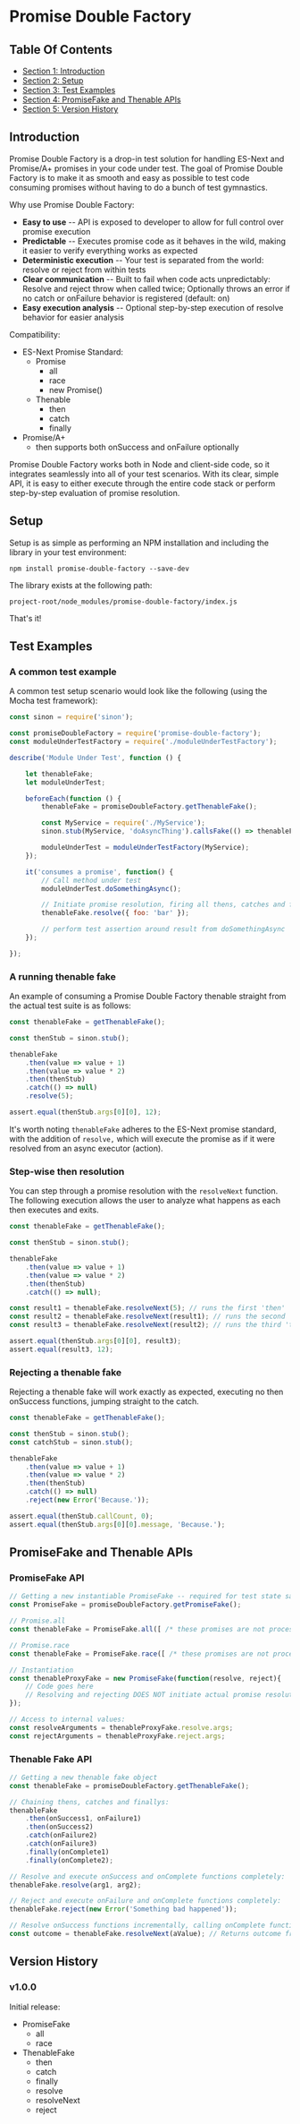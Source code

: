 
# Promise Double Factory #

## Table Of Contents ##

- [Section 1: Introduction](#user-content-introduction)
- [Section 2: Setup](#user-content-setup)
- [Section 3: Test Examples](#user-content-test-examples)
- [Section 4: PromiseFake and Thenable APIs](#user-content-promisefake-and-thenable-apis)
- [Section 5: Version History](#user-content-version-history)

## Introduction ##

Promise Double Factory is a drop-in test solution for handling ES-Next and Promise/A+ promises in your code under test. The goal of Promise Double Factory is to make it as smooth and easy as possible to test code consuming promises without having to do a bunch of test gymnastics.

Why use Promise Double Factory:

- **Easy to use** -- API is exposed to developer to allow for full control over promise execution
- **Predictable** -- Executes promise code as it behaves in the wild, making it easier to verify everything works as expected
- **Deterministic execution** -- Your test is separated from the world: resolve or reject from within tests
- **Clear communication** -- Built to fail when code acts unpredictably: Resolve and reject throw when called twice; Optionally throws an error if no catch or onFailure behavior is registered (default: on)
- **Easy execution analysis** -- Optional step-by-step execution of resolve behavior for easier analysis

Compatibility:

- ES-Next Promise Standard:
    - Promise
        - all
        - race
        - new Promise()
    - Thenable
        - then
        - catch
        - finally
- Promise/A+
    - then supports both onSuccess and onFailure optionally


Promise Double Factory works both in Node and client-side code, so it integrates seamlessly into all of your test scenarios. With its clear, simple API, it is easy to either execute through the entire code stack or perform step-by-step evaluation of promise resolution.
    

## Setup ##

Setup is as simple as performing an NPM installation and including the library in your test environment:

`npm install promise-double-factory --save-dev`

The library exists at the following path:

`project-root/node_modules/promise-double-factory/index.js`

That's it!
    

## Test Examples ##

### A common test example ###

A common test setup scenario would look like the following (using the Mocha test framework):

```javascript
const sinon = require('sinon');

const promiseDoubleFactory = require('promise-double-factory');
const moduleUnderTestFactory = require('./moduleUnderTestFactory');

describe('Module Under Test', function () {

    let thenableFake;
    let moduleUnderTest;

    beforeEach(function () {
        thenableFake = promiseDoubleFactory.getThenableFake();

        const MyService = require('./MyService');
        sinon.stub(MyService, 'doAsyncThing').callsFake(() => thenableFake);

        moduleUnderTest = moduleUnderTestFactory(MyService);
    });

    it('consumes a promise', function() {
        // Call method under test
        moduleUnderTest.doSomethingAsync();

        // Initiate promise resolution, firing all thens, catches and finallys
        thenableFake.resolve({ foo: 'bar' });

        // perform test assertion around result from doSomethingAsync
    });

});
```
### A running thenable fake ###

An example of consuming a Promise Double Factory thenable straight from the actual test suite is as follows:

```javascript
const thenableFake = getThenableFake();

const thenStub = sinon.stub();

thenableFake
    .then(value => value + 1)
    .then(value => value * 2)
    .then(thenStub)
    .catch(() => null)
    .resolve(5);

assert.equal(thenStub.args[0][0], 12);
```

It's worth noting `thenableFake` adheres to the ES-Next promise standard, with the addition of `resolve,` which will execute the promise as if it were resolved from an async executor (action).

### Step-wise then resolution ###

You can step through a promise resolution with the `resolveNext` function.  The following execution allows the user to analyze what happens as each then executes and exits.

```javascript
const thenableFake = getThenableFake();

const thenStub = sinon.stub();

thenableFake
    .then(value => value + 1)
    .then(value => value * 2)
    .then(thenStub)
    .catch(() => null);

const result1 = thenableFake.resolveNext(5); // runs the first 'then'
const result2 = thenableFake.resolveNext(result1); // runs the second 'then'
const result3 = thenableFake.resolveNext(result2); // runs the third 'then'

assert.equal(thenStub.args[0][0], result3);
assert.equal(result3, 12);
```

### Rejecting a thenable fake ###

Rejecting a thenable fake will work exactly as expected, executing no then onSuccess functions, jumping straight to the catch.

```javascript
const thenableFake = getThenableFake();

const thenStub = sinon.stub();
const catchStub = sinon.stub();

thenableFake
    .then(value => value + 1)
    .then(value => value * 2)
    .then(thenStub)
    .catch(() => null)
    .reject(new Error('Because.'));

assert.equal(thenStub.callCount, 0);
assert.equal(thenStub.args[0][0].message, 'Because.');
```
    

## PromiseFake and Thenable APIs ##

### PromiseFake API ###

```javascript
// Getting a new instantiable PromiseFake -- required for test state safety
const PromiseFake = promiseDoubleFactory.getPromiseFake();

// Promise.all
const thenableFake = PromiseFake.all([ /* these promises are not processed. */ ]);

// Promise.race
const thenableFake = PromiseFake.race([ /* these promises are not processed. */ ]);

// Instantiation
const thenableProxyFake = new PromiseFake(function(resolve, reject){
    // Code goes here
    // Resolving and rejecting DOES NOT initiate actual promise resolution
});

// Access to internal values:
const resolveArguments = thenableProxyFake.resolve.args;
const rejectArguments = thenableProxyFake.reject.args;
```

### Thenable Fake API ###

```javascript
// Getting a new thenable fake object
const thenableFake = promiseDoubleFactory.getThenableFake();

// Chaining thens, catches and finallys:
thenableFake
    .then(onSuccess1, onFailure1)
    .then(onSuccess2)
    .catch(onFailure2)
    .catch(onFailure3)
    .finally(onComplete1)
    .finally(onComplete2);

// Resolve and execute onSuccess and onComplete functions completely:
thenableFake.resolve(arg1, arg2);

// Reject and execute onFailure and onComplete functions completely:
thenableFake.reject(new Error('Something bad happened'));

// Resolve onSuccess functions incrementally, calling onComplete functions upon last onSuccess execution completion:
const outcome = thenableFake.resolveNext(aValue); // Returns outcome from internal execution
```
    

## Version History ##

### v1.0.0 ###

Initial release:

- PromiseFake
    - all
    - race
- ThenableFake
    - then
    - catch
    - finally
    - resolve
    - resolveNext
    - reject
    

    